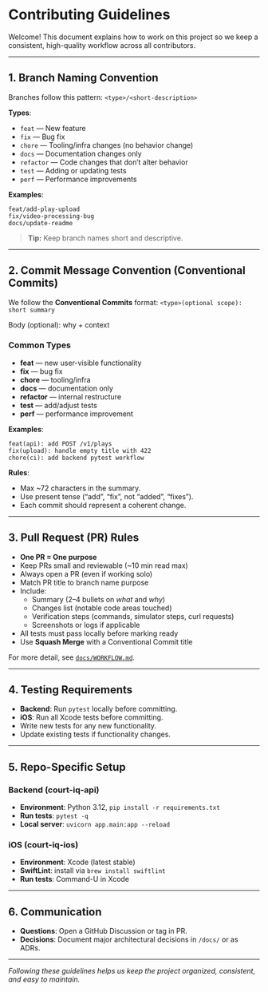 # Contributing Guidelines

Welcome! This document explains how to work on this project so we keep a consistent, high-quality workflow across all contributors.

---

## 1. Branch Naming Convention

Branches follow this pattern:
`<type>/<short-description>`

**Types**:
- `feat` — New feature
- `fix` — Bug fix
- `chore` — Tooling/infra changes (no behavior change)
- `docs` — Documentation changes only
- `refactor` — Code changes that don’t alter behavior
- `test` — Adding or updating tests
- `perf` — Performance improvements

**Examples**:
```
feat/add-play-upload
fix/video-processing-bug
docs/update-readme
```
> **Tip:** Keep branch names short and descriptive.

---

## 2. Commit Message Convention (Conventional Commits)

We follow the **Conventional Commits** format:
`<type>(optional scope): short summary`

Body (optional): why + context

### Common Types
- **feat** — new user-visible functionality
- **fix** — bug fix
- **chore** — tooling/infra
- **docs** — documentation only
- **refactor** — internal restructure
- **test** — add/adjust tests
- **perf** — performance improvement

**Examples**:
```
feat(api): add POST /v1/plays
fix(upload): handle empty title with 422
chore(ci): add backend pytest workflow
```

**Rules**:
- Max ~72 characters in the summary.
- Use present tense (“add”, “fix”, not “added”, “fixes”).
- Each commit should represent a coherent change.

---
## 3. Pull Request (PR) Rules

- **One PR = One purpose**
- Keep PRs small and reviewable (~10 min read max)
- Always open a PR (even if working solo)
- Match PR title to branch name purpose
- Include:
  - Summary (2–4 bullets on *what* and *why*)
  - Changes list (notable code areas touched)
  - Verification steps (commands, simulator steps, curl requests)
  - Screenshots or logs if applicable
- All tests must pass locally before marking ready
- Use **Squash Merge** with a Conventional Commit title

For more detail, see [`docs/WORKFLOW.md`](docs/WORKFLOW.md).

---

## 4. Testing Requirements

- **Backend**: Run `pytest` locally before committing.
- **iOS**: Run all Xcode tests before committing.
- Write new tests for any new functionality.
- Update existing tests if functionality changes.

---

## 5. Repo-Specific Setup

### Backend (court-iq-api)
- **Environment**: Python 3.12, `pip install -r requirements.txt`
- **Run tests**: `pytest -q`
- **Local server**: `uvicorn app.main:app --reload`

### iOS (court-iq-ios)
- **Environment**: Xcode (latest stable)
- **SwiftLint**: install via `brew install swiftlint`
- **Run tests**: Command-U in Xcode

---

## 6. Communication

- **Questions**: Open a GitHub Discussion or tag in PR.
- **Decisions**: Document major architectural decisions in `/docs/` or as ADRs.

---



*Following these guidelines helps us keep the project organized, consistent, and easy to maintain.*